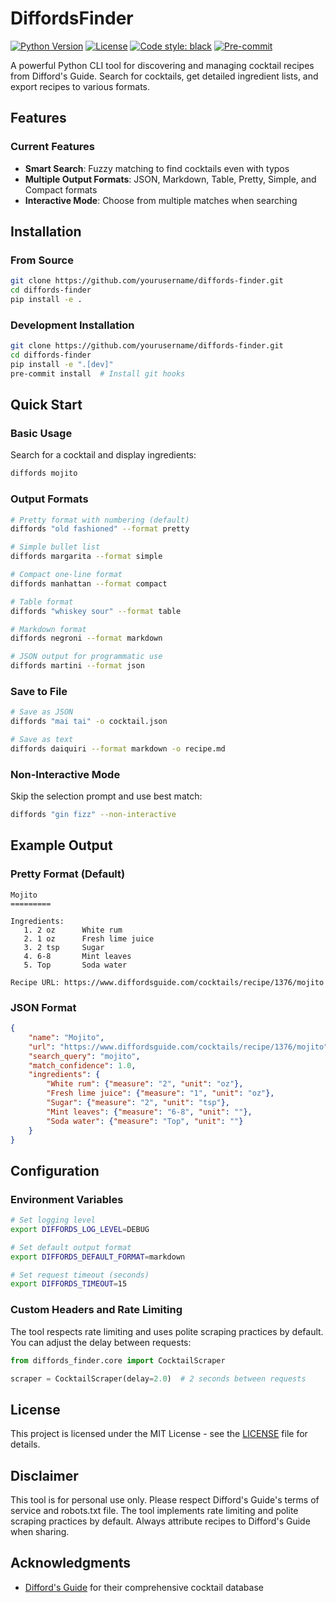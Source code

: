 # DiffordsFinder

[![Python Version](https://img.shields.io/badge/python-3.8%2B-blue)](https://www.python.org/downloads/)
[![License](https://img.shields.io/badge/license-MIT-green)](LICENSE)
[![Code style: black](https://img.shields.io/badge/code%20style-black-000000.svg)](https://github.com/psf/black)
[![Pre-commit](https://img.shields.io/badge/pre--commit-enabled-brightgreen?logo=pre-commit&logoColor=white)](https://github.com/pre-commit/pre-commit)

A powerful Python CLI tool for discovering and managing cocktail recipes from Difford's Guide. Search for cocktails, get detailed ingredient lists, and export recipes to various formats.

## Features

### Current Features
- **Smart Search**: Fuzzy matching to find cocktails even with typos
- **Multiple Output Formats**: JSON, Markdown, Table, Pretty, Simple, and Compact formats
- **Interactive Mode**: Choose from multiple matches when searching

## Installation

### From Source
```bash
git clone https://github.com/yourusername/diffords-finder.git
cd diffords-finder
pip install -e .
```

### Development Installation
```bash
git clone https://github.com/yourusername/diffords-finder.git
cd diffords-finder
pip install -e ".[dev]"
pre-commit install  # Install git hooks
```

## Quick Start

### Basic Usage

Search for a cocktail and display ingredients:
```bash
diffords mojito
```

### Output Formats

```bash
# Pretty format with numbering (default)
diffords "old fashioned" --format pretty

# Simple bullet list
diffords margarita --format simple

# Compact one-line format
diffords manhattan --format compact

# Table format
diffords "whiskey sour" --format table

# Markdown format
diffords negroni --format markdown

# JSON output for programmatic use
diffords martini --format json
```

### Save to File

```bash
# Save as JSON
diffords "mai tai" -o cocktail.json

# Save as text
diffords daiquiri --format markdown -o recipe.md
```

### Non-Interactive Mode

Skip the selection prompt and use best match:
```bash
diffords "gin fizz" --non-interactive
```


## Example Output

### Pretty Format (Default)
```
Mojito
=========

Ingredients:
   1. 2 oz      White rum
   2. 1 oz      Fresh lime juice
   3. 2 tsp     Sugar
   4. 6-8       Mint leaves
   5. Top       Soda water

Recipe URL: https://www.diffordsguide.com/cocktails/recipe/1376/mojito
```

### JSON Format
```json
{
    "name": "Mojito",
    "url": "https://www.diffordsguide.com/cocktails/recipe/1376/mojito",
    "search_query": "mojito",
    "match_confidence": 1.0,
    "ingredients": {
        "White rum": {"measure": "2", "unit": "oz"},
        "Fresh lime juice": {"measure": "1", "unit": "oz"},
        "Sugar": {"measure": "2", "unit": "tsp"},
        "Mint leaves": {"measure": "6-8", "unit": ""},
        "Soda water": {"measure": "Top", "unit": ""}
    }
}
```

## Configuration

### Environment Variables
```bash
# Set logging level
export DIFFORDS_LOG_LEVEL=DEBUG

# Set default output format
export DIFFORDS_DEFAULT_FORMAT=markdown

# Set request timeout (seconds)
export DIFFORDS_TIMEOUT=15
```

### Custom Headers and Rate Limiting
The tool respects rate limiting and uses polite scraping practices by default. You can adjust the delay between requests:

```python
from diffords_finder.core import CocktailScraper

scraper = CocktailScraper(delay=2.0)  # 2 seconds between requests
```


## License

This project is licensed under the MIT License - see the [LICENSE](LICENSE) file for details.

## Disclaimer

This tool is for personal use only. Please respect Difford's Guide's terms of service and robots.txt file. The tool implements rate limiting and polite scraping practices by default. Always attribute recipes to Difford's Guide when sharing.

## Acknowledgments

- [Difford's Guide](https://www.diffordsguide.com/) for their comprehensive cocktail database

